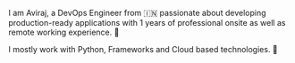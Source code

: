 I am Aviraj, a DevOps Engineer from 🇮🇳   passionate about developing production-ready applications with 1 years of professional onsite as well as remote working experience. 🎯

I mostly work with Python, Frameworks and Cloud based technologies. 🚀
